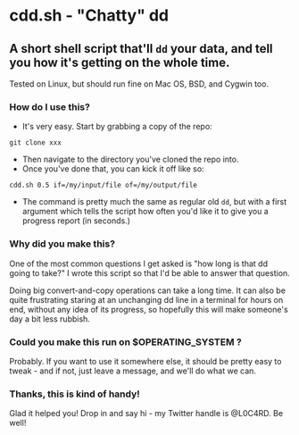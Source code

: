 # cdd.sh - "Chatty" dd

## A short shell script that'll `dd` your data, and tell you how it's getting on the whole time.

Tested on Linux, but should run fine on Mac OS, BSD, and Cygwin too.

### How do I use this?

 - It's very easy. Start by grabbing a copy of the repo:

```
git clone xxx
```

 - Then navigate to the directory you've cloned the repo into.
 - Once you've done that, you can kick it off like so:

```
cdd.sh 0.5 if=/my/input/file of=/my/output/file
```

 - The command is pretty much the same as regular old `dd`, but with a first argument which tells the script how often you'd like it to give you a progress report (in seconds.)

### Why did you make this?

One of the most common questions I get asked is "how long is that dd going to take?" I wrote this script so that I'd be able to answer that question.

Doing big convert-and-copy operations can take a long time. It can also be quite frustrating staring at an unchanging dd line in a terminal for hours on end, without any idea of its progress, so hopefully this will make someone's day a bit less rubbish.

### Could you make this run on $OPERATING_SYSTEM ?

Probably. If you want to use it somewhere else, it should be pretty easy to tweak - and if not, just leave a message, and we'll do what we can.

### Thanks, this is kind of handy!

Glad it helped you! Drop in and say hi - my Twitter handle is @L0C4RD. Be well!
